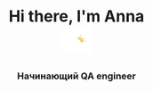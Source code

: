 <h1 align="center">Hi there, I'm Anna<br><img src="https://github.com/AnnaKlokova/AnnaKlokova/blob/main/giphy.gif" height="50"/></h1>

<h3 align="center">Начинающий QA engineer</h3>

